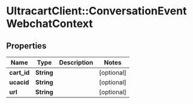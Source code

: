 # UltracartClient::ConversationEventWebchatContext

## Properties
Name | Type | Description | Notes
------------ | ------------- | ------------- | -------------
**cart_id** | **String** |  | [optional] 
**ucacid** | **String** |  | [optional] 
**url** | **String** |  | [optional] 


